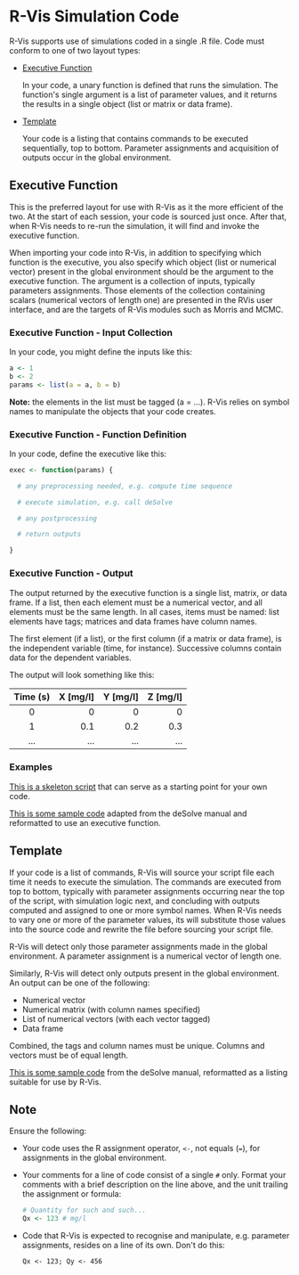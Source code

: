 # R-Vis Simulation Code

R-Vis supports use of simulations coded in a single .R file. Code must
conform to one of two layout types:

* [Executive Function](#executive-function)
  
  In your code, a unary function is defined that runs the simulation. The function's single argument is a list of parameter values, and it returns
  the results in a single object (list or matrix or data frame).

* [Template](#template)

  Your code is a listing that contains commands to be executed sequentially, top to
  bottom. Parameter assignments and acquisition of outputs occur in the global
  environment.

## Executive Function

This is the preferred layout for use with R-Vis as it the more efficient of the two. At the start of each session, your code is sourced just once.
After that, when R-Vis needs to re-run the simulation, it will find and invoke the
executive function.

When importing your code into R-Vis, in addition to specifying which function is
the executive, you also specify which object (list or numerical vector) present in the global
environment should be the argument to the executive function. The argument is a
collection of inputs, typically parameters assignments. Those elements of the collection
containing scalars (numerical vectors of length one) are presented in the RVis
user interface, and are the targets of R-Vis modules such as Morris and
MCMC.

### Executive Function - Input Collection

In your code, you might define the inputs like this:

``` R
a <- 1
b <- 2
params <- list(a = a, b = b)
```

**Note:** the elements in the list must be tagged (a = ...). R-Vis relies on symbol
names to manipulate the objects that your code creates.

### Executive Function - Function Definition

In your code, define the executive like this:

``` R
exec <- function(params) {

  # any preprocessing needed, e.g. compute time sequence

  # execute simulation, e.g. call deSolve

  # any postprocessing

  # return outputs

}
```

### Executive Function - Output

The output returned by the executive function is a single list, matrix, or
data frame. If a list, then each element must be a numerical vector, and
all elements must be the same length. In all cases, items must be named:
list elements have tags; matrices and data frames have column names.

The first element (if a list), or the first column (if a matrix or data frame),
is the independent variable (time, for instance). Successive columns contain data for the dependent variables.

The output will look something like this:

|Time (s)|X [mg/l]|Y [mg/l]|Z [mg/l]|
|:------:|-------:|-------:|-------:|
|0       |       0|       0|       0|
|1       |     0.1|     0.2|     0.3|
|...     |     ...|     ...|     ...|

### Examples

[This is a skeleton script](https://github.com/r-vis/Simulations/blob/master/exec/Skeleton.R)
that can serve as a starting point for your own code.

[This is some sample code](https://github.com/r-vis/Simulations/blob/master/exec/Lorenz.R)
adapted from the deSolve manual and reformatted to use an executive function.

## Template

If your code is a list of commands, R-Vis will source your script file each
time it needs to execute the simulation. The commands are executed from top to bottom, typically with parameter assignments occurring near the top of the script, with simulation logic next, and concluding
with outputs computed and assigned to one or more symbol names. When R-Vis needs to vary one or more of the parameter values, its will substitute those values into the source code and rewrite the file before sourcing your script file.

R-Vis will detect only those parameter assignments made in the global environment.
A parameter assignment is a numerical vector of length one.

Similarly, R-Vis will detect only outputs present in the global environment. An
output can be one of the following:

* Numerical vector
* Numerical matrix (with column names specified)
* List of numerical vectors (with each vector tagged)
* Data frame

Combined, the tags and column names must be unique. Columns and vectors must be of equal length.

[This is some sample code](https://github.com/r-vis/Simulations/blob/master/tmpl/ff_sed_oxy.R)
from the deSolve manual, reformatted as a listing suitable for use by R-Vis.

## Note

Ensure the following:

* Your code uses the R assignment operator, ```<-```, not equals (```=```), for assignments in the global environment.

* Your comments for a line of code consist of a single ```#``` only. Format your
  comments with a brief description on the line above, and the unit trailing the
  assignment or formula:

  ``` R
  # Quantity for such and such...
  Qx <- 123 # mg/l
  ```

* Code that R-Vis is expected to recognise and manipulate, e.g. parameter
  assignments, resides on a line of its own. Don't do this:

  ```Qx <- 123; Qy <- 456```
